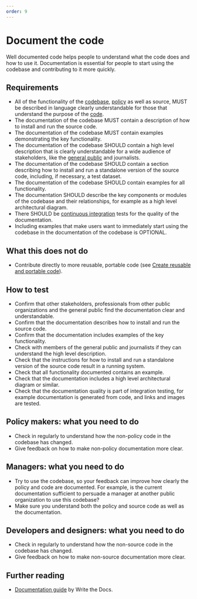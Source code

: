 ```yaml
---
order: 9
---
```

# Document the code

<!-- SPDX-License-Identifier: CC0-1.0 -->
<!-- SPDX-FileCopyrightText: 2019-2023 The Foundation for Public Code <info@publiccode.net>, https://standard.publiccode.net/AUTHORS -->

Well documented code helps people to understand what the code does and how to use it.
Documentation is essential for people to start using the codebase and contributing to it more quickly.

## Requirements

* All of the functionality of the [codebase](../glossary.md#codebase), [policy](../glossary.md#policy) as well as source, MUST be described in language clearly understandable for those that understand the purpose of the [code](../glossary.md#code).
* The documentation of the codebase MUST contain a description of how to install and run the source code.
* The documentation of the codebase MUST contain examples demonstrating the key functionality.
* The documentation of the codebase SHOULD contain a high level description that is clearly understandable for a wide audience of stakeholders, like the [general public](../glossary.md#general-public) and journalists.
* The documentation of the codebase SHOULD contain a section describing how to install and run a standalone version of the source code, including, if necessary, a test dataset.
* The documentation of the codebase SHOULD contain examples for all functionality.
* The documentation SHOULD describe the key components or modules of the codebase and their relationships, for example as a high level architectural diagram.
* There SHOULD be [continuous integration](../glossary.md#continuous-integration) tests for the quality of the documentation.
* Including examples that make users want to immediately start using the codebase in the documentation of the codebase is OPTIONAL.

## What this does not do

* Contribute directly to more reusable, portable code (see [Create reusable and portable code](./reusable-and-portable-codebases.md)).

## How to test

* Confirm that other stakeholders, professionals from other public organizations and the general public find the documentation clear and understandable.
* Confirm that the documentation describes how to install and run the source code.
* Confirm that the documentation includes examples of the key functionality.
* Check with members of the general public and journalists if they can understand the high level description.
* Check that the instructions for how to install and run a standalone version of the source code result in a running system.
* Check that all functionality documented contains an example.
* Check that the documentation includes a high level architectural diagram or similar.
* Check that the documentation quality is part of integration testing, for example documentation is generated from code, and links and images are tested.

## Policy makers: what you need to do

* Check in regularly to understand how the non-policy code in the codebase has changed.
* Give feedback on how to make non-policy documentation more clear.

## Managers: what you need to do

* Try to use the codebase, so your feedback can improve how clearly the policy and code are documented. For example, is the current documentation sufficient to persuade a manager at another public organization to use this codebase?
* Make sure you understand both the policy and source code as well as the documentation.

## Developers and designers: what you need to do

* Check in regularly to understand how the non-source code in the codebase has changed.
* Give feedback on how to make non-source documentation more clear.

## Further reading

* [Documentation guide](https://www.writethedocs.org/guide/) by Write the Docs.
